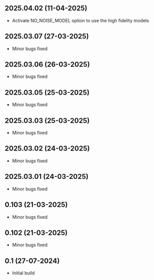 ## 2025.04.02 (11-04-2025)
- Activate NO_NOISE_MODEL option to use the high fidelity models

## 2025.03.07 (27-03-2025)
- Minor bugs fixed
## 2025.03.06 (26-03-2025)
- Minor bugs fixed
## 2025.03.05 (25-03-2025)
- Minor bugs fixed
## 2025.03.03 (25-03-2025)
- Minor bugs fixed
## 2025.03.02 (24-03-2025)
- Minor bugs fixed
## 2025.03.01 (24-03-2025)
- Minor bugs fixed
## 0.103 (21-03-2025)
- Minor bugs fixed
## 0.102 (21-03-2025)
- Minor bugs fixed

## 0.1 (27-07-2024)
- Initial build
